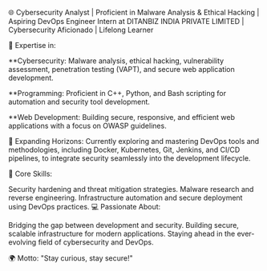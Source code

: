 🌐 Cybersecurity Analyst | Proficient in Malware Analysis & Ethical Hacking | Aspiring DevOps Engineer
Intern at DITANBIZ INDIA PRIVATE LIMITED | Cybersecurity Aficionado | Lifelong Learner

🔐 Expertise in:

**Cybersecurity: Malware analysis, ethical hacking, vulnerability assessment, penetration testing (VAPT), and secure web application development.

**Programming: Proficient in C++, Python, and Bash scripting for automation and security tool development.

**Web Development: Building secure, responsive, and efficient web applications with a focus on OWASP guidelines.

🌟 Expanding Horizons:
Currently exploring and mastering DevOps tools and methodologies, including Docker, Kubernetes, 
Git, Jenkins, and CI/CD pipelines, to integrate security seamlessly into the development lifecycle.

🎯 Core Skills:

Security hardening and threat mitigation strategies.
Malware research and reverse engineering.
Infrastructure automation and secure deployment using DevOps practices.
💻 Passionate About:

Bridging the gap between development and security.
Building secure, scalable infrastructure for modern applications.
Staying ahead in the ever-evolving field of cybersecurity and DevOps.

🌍 Motto: "Stay curious, stay secure!"
